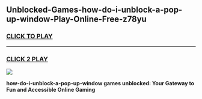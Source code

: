 
## Unblocked-Games-how-do-i-unblock-a-pop-up-window-Play-Online-Free-z78yu
<h3>
<a href="https://premium76.site?title=how-do-i-unblock-a-pop-up-window&ref=26A">CLICK TO PLAY</a></h3>
<hr>

<h3>
<a href="https://premium76.site?title=how-do-i-unblock-a-pop-up-window&ref=26A">CLICK 2 PLAY</a>
  
</h3>

<a href="https://premium76.site?title=how-do-i-unblock-a-pop-up-window&ref=26A"><img src="https://clearcache.store/games.png"></a>


**how-do-i-unblock-a-pop-up-window games unblocked: Your Gateway to Fun and Accessible Online Gaming**
